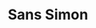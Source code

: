 ---
ee_id: '165'
site: '1'
type: '2'
long_id: 2004-008 Sans Simon
url: 2004-008-sans-simon
year: '2004'
medium: Video
commission:
add_credit:
dims:
pitch: "<p>Simon and Garfunkel minus Simon. </p>"
ps:
live_url:
related: "[40] 2004-014 Sans Simon - 2004-014-sans-simon"
title: Sans Simon
youtube:
imgs: sans-simon-2004-008-database-still-2_1.jpg
subheading: "(Video)"
year2: '2004'
download:
add_credits:
related_code:
! '':
layout: things-i-made
---